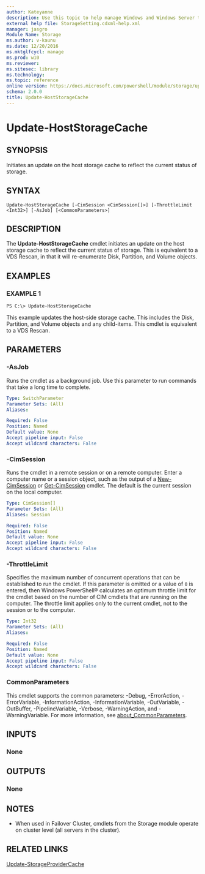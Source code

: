 ```yaml
---
author: Kateyanne
description: Use this topic to help manage Windows and Windows Server technologies with Windows PowerShell.
external help file: StorageSetting.cdxml-help.xml
manager: jasgro
Module Name: Storage
ms.author: v-kaunu
ms.date: 12/20/2016
ms.mktglfcycl: manage
ms.prod: w10
ms.reviewer: 
ms.sitesec: library
ms.technology: 
ms.topic: reference
online version: https://docs.microsoft.com/powershell/module/storage/update-hoststoragecache?view=windowsserver2022-ps&wt.mc_id=ps-gethelp
schema: 2.0.0
title: Update-HostStorageCache
---
```


# Update-HostStorageCache

## SYNOPSIS
Initiates an update on the host storage cache to reflect the current status of storage.

## SYNTAX

```
Update-HostStorageCache [-CimSession <CimSession[]>] [-ThrottleLimit <Int32>] [-AsJob] [<CommonParameters>]
```

## DESCRIPTION
The **Update-HostStorageCache** cmdlet initiates an update on the host storage cache to reflect the current status of storage.
This is equivalent to a VDS Rescan, in that it will re-enumerate Disk, Partition, and Volume objects.

## EXAMPLES

### EXAMPLE 1
```
PS C:\> Update-HostStorageCache
```

This example updates the host-side storage cache.
This includes the Disk, Partition, and Volume objects and any child-items.
This cmdlet is equivalent to a VDS Rescan.

## PARAMETERS

### -AsJob
Runs the cmdlet as a background job. Use this parameter to run commands that take a long time to complete.

```yaml
Type: SwitchParameter
Parameter Sets: (All)
Aliases:

Required: False
Position: Named
Default value: None
Accept pipeline input: False
Accept wildcard characters: False
```

### -CimSession
Runs the cmdlet in a remote session or on a remote computer.
Enter a computer name or a session object, such as the output of a [New-CimSession](https://go.microsoft.com/fwlink/p/?LinkId=227967) or [Get-CimSession](https://go.microsoft.com/fwlink/p/?LinkId=227966) cmdlet.
The default is the current session on the local computer.

```yaml
Type: CimSession[]
Parameter Sets: (All)
Aliases: Session

Required: False
Position: Named
Default value: None
Accept pipeline input: False
Accept wildcard characters: False
```

### -ThrottleLimit
Specifies the maximum number of concurrent operations that can be established to run the cmdlet.
If this parameter is omitted or a value of `0` is entered, then Windows PowerShell® calculates an optimum throttle limit for the cmdlet based on the number of CIM cmdlets that are running on the computer.
The throttle limit applies only to the current cmdlet, not to the session or to the computer.

```yaml
Type: Int32
Parameter Sets: (All)
Aliases:

Required: False
Position: Named
Default value: None
Accept pipeline input: False
Accept wildcard characters: False
```

### CommonParameters
This cmdlet supports the common parameters: -Debug, -ErrorAction, -ErrorVariable, -InformationAction, -InformationVariable, -OutVariable, -OutBuffer, -PipelineVariable, -Verbose, -WarningAction, and -WarningVariable. For more information, see [about_CommonParameters](https://go.microsoft.com/fwlink/?LinkID=113216).

## INPUTS

### None

## OUTPUTS

### None

## NOTES

* When used in Failover Cluster, cmdlets from the Storage module operate on cluster level (all servers in the cluster).

## RELATED LINKS

[Update-StorageProviderCache](./Update-StorageProviderCache.md)

